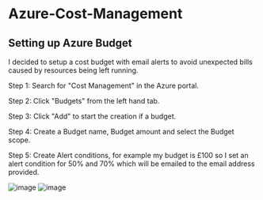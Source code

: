 # Azure-Cost-Management

## Setting up Azure Budget

I decided to setup a cost budget with email alerts to avoid unexpected bills caused by resources being left running.

Step 1: Search for "Cost Management" in the Azure portal.

Step 2: Click "Budgets" from the left hand tab.

Step 3: Click "Add" to start the creation if a budget.

Step 4: Create a Budget name, Budget amount and select the Budget scope.

Step 5: Create Alert conditions, for example my budget is £100 so I set an alert condition for 50% and 70% which will be emailed to the email address provided.

![image](https://github.com/Daniel-Cloud-Tech/Azure-Cost-Management/assets/135758071/0e3edba3-1a39-410b-ac05-0b92669ca362)
![image](https://github.com/Daniel-Cloud-Tech/Azure-Cost-Management/assets/135758071/c6b9bd34-2319-4859-ad81-3aad507d82b1)
